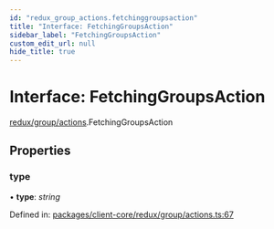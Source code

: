 ```yaml
---
id: "redux_group_actions.fetchinggroupsaction"
title: "Interface: FetchingGroupsAction"
sidebar_label: "FetchingGroupsAction"
custom_edit_url: null
hide_title: true
---
```


# Interface: FetchingGroupsAction

[redux/group/actions](../modules/redux_group_actions.md).FetchingGroupsAction

## Properties

### type

• **type**: *string*

Defined in: [packages/client-core/redux/group/actions.ts:67](https://github.com/xr3ngine/xr3ngine/blob/66a84a950/packages/client-core/redux/group/actions.ts#L67)
